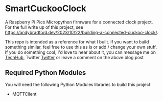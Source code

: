 # SmartCuckooClock

A Raspberry Pi Pico Micropython firmware for a connected clock project. For the full write up of this project, see https://andybradford.dev/2023/10/22/building-a-connected-cuckoo-clock/.

This repo is intended as a reference for what I built. If you want to build something similar, feel free to use this as is or add / change your own stuff. If you do something cool, I'd love to hear about it, you can message me on [TechHub](https://techhub.social/@andycb), Twitter [Twitter](https://twitter.com/andycb) or leave a comment on the above blog post

## Required Python Modules
You will need the following Python Modules libraries to build this project
- MQTTClient
